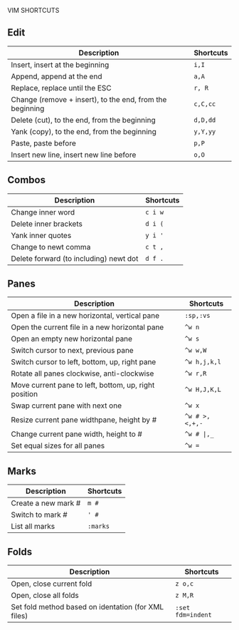VIM SHORTCUTS


Edit
----

Description | Shortcuts
----------- | ---------
Insert, insert at the beginning | `i,I`
Append, append at the end | `a,A`
Replace, replace until the ESC | `r, R`
Change (remove + insert), to the end, from the beginning | `c,C,cc`
Delete (cut), to the end, from the beginning | `d,D,dd`
Yank (copy), to the end, from the beginning | `y,Y,yy`
Paste, paste before | `p,P`
Insert new line, insert new line before | `o,O`


Combos
------

Description | Shortcuts
----------- | ---------
Change inner word | `c i w`
Delete inner brackets | `d i (`
Yank inner quotes | `y i '`
Change to newt comma | `c t ,`
Delete forward (to including) newt dot | `d f .`


Panes
-----

Description | Shortcuts
----------- | ---------
Open a file in a new horizontal, vertical pane | `:sp,:vs`
Open the current file in a new horizontal pane | `^w n`
Open an empty new horizontal pane | `^w s`
Switch cursor to next, previous pane | `^w w,W`
Switch cursor to left, bottom, up, right pane | `^w h,j,k,l`     
Rotate all panes clockwise, anti-clockwise | `^w r,R`
Move current pane to left, bottom, up, right position | `^w H,J,K,L`
Swap current pane with next one | `^w x`
Resize current pane widthpane, height by # | `^w # >,<,+,-`
Change current pane width, height to # | `^w # \|,_`
Set equal sizes for all panes | `^w =`


Marks
-----

Description | Shortcuts
----------- | ---------
Create a new mark # | `m #`
Switch to mark # | `' #`
List all marks | `:marks`


Folds
-----

Description | Shortcuts
----------- | ---------
Open, close current fold | `z o,c`
Open, close all folds | `z M,R`
Set fold method based on identation (for XML files) | `:set fdm=indent`

